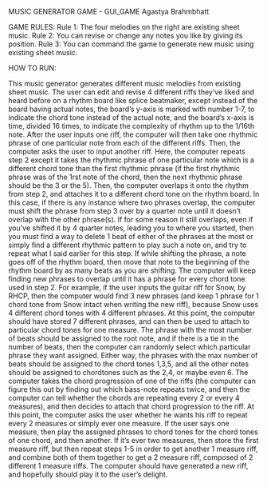 MUSIC GENERATOR GAME - GUI_GAME Agastya Brahmbhatt

GAME RULES:
Rule 1: The four melodies on the right are existing sheet music.
Rule 2: You can revise or change any notes you like by giving its position.
Rule 3: You can command the game to generate new music using existing sheet music.

HOW TO RUN:



This music generator generates different music melodies from existing sheet music. The user can edit and revise 4 different riffs they’ve liked and heard before on a rhythm board like splice beatmaker, except instead of the board having actual notes, the board’s y-axis is marked with number 1-7, to indicate the chord tone instead of the actual note, and the board’s x-axis is time, divided 16 times, to indicate the complexity of rhythm up to the 1/16th note.
After the user inputs one riff, the computer will then take one rhythmic phrase of one particular note from each of the different riffs.
Then, the computer asks the user to input another riff. Here, the computer repeats step 2 except it takes the rhythmic phrase of one particular note which is a different chord tone than the first rhythmic phrase (if the first rhythmic phrase was of the 1rst note of the chord, then the next rhythmic phrase should be the 3 or the 5). Then, the computer overlaps it onto the rhythm from step 2, and attaches it to a different chord tone on the rhythm board. In this case, if there is any instance where two phrases overlap, the computer must shift the phrase from step 3 over by a quarter note until it doesn’t overlap with the other phrase(s). If for some reason it still overlaps, even if you’ve shifted it by 4 quarter notes, leading you to where you started, then you must find a way to delete 1 beat of either of the phrases at the most or simply find a different rhythmic pattern to play such a note on, and try to repeat what I said earlier for this step. If while shifting the phrase, a note goes off of the rhythm board, then move that note to the beginning of the rhythm board by as many beats as you are shifting.
The computer will keep finding new phrases to overlap until it has a phrase for every chord tone used in step 2. For example, if the user inputs the guitar riff for Snow, by RHCP, then the computer would find 3 new phrases (and keep 1 phrase for 1 chord tone from Snow intact when writing the new riff), because Snow uses 4 different chord tones with 4 different phrases.
At this point, the computer should have stored 7 different phrases, and can then be used to attach to particular chord tones for one measure. The phrase with the most number of beats should be assigned to the root note, and if there is a tie in the number of beats, then the computer can randomly select which particular phrase they want assigned. Either way, the phrases with the max number of beats should be assigned to the chord tones 1,3,5, and all the other notes should be assigned to chordtones such as the 2,4, or maybe even 6. 
The computer takes the chord progression of one of the riffs (the computer can figure this out by finding out which bass-note repeats twice, and then the computer can tell whether the chords are repeating every 2 or every 4 measures), and then decides to attach that chord progression to the riff.
At this point, the computer asks the user whether he wants his riff to repeat every 2 measures or simply ever one measure. If the user says one measure, then play the assigned phrases to chord tones for the chord tones of one chord, and then another. If it’s ever two measures, then store the first measure riff, but then repeat steps 1-5 in order to get another 1 measure riff, and combine both of them together to get a 2 measure riff, composed of 2 different 1 measure riffs. 
The computer should have generated a new riff, and hopefully should play it to the user’s delight.
